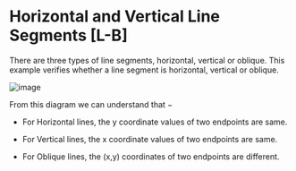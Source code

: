 # Horizontal and Vertical Line Segments [L-B]

There are three types of line segments, horizontal, vertical or oblique. This example verifies whether a line segment is horizontal, vertical or oblique.

![image](https://www.tutorialspoint.com/prolog/images/line_segments.jpg)

From this diagram we can understand that −

- For Horizontal lines, the y coordinate values of two endpoints are same.

- For Vertical lines, the x coordinate values of two endpoints are same.

- For Oblique lines, the (x,y) coordinates of two endpoints are different.
